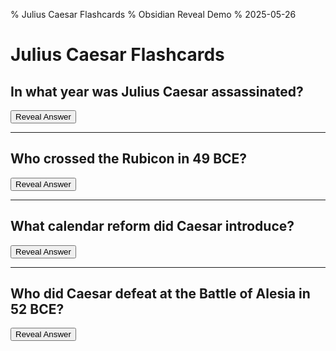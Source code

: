 % Julius Caesar Flashcards
% Obsidian Reveal Demo
% 2025-05-26

# Julius Caesar Flashcards

## In what year was Julius Caesar assassinated?

<button class="reveal-button">Reveal Answer</button>
<p style="display:none;"><strong>44 BCE</strong></p>

---

## Who crossed the Rubicon in 49 BCE?

<button class="reveal-button">Reveal Answer</button>
<p style="display:none;"><strong>Julius Caesar</strong></p>

---

## What calendar reform did Caesar introduce?

<button class="reveal-button">Reveal Answer</button>
<p style="display:none;"><strong>The Julian Calendar</strong></p>

---

## Who did Caesar defeat at the Battle of Alesia in 52 BCE?

<button class="reveal-button">Reveal Answer</button>
<p style="display:none;"><strong>Vercingetorix</strong></p>
